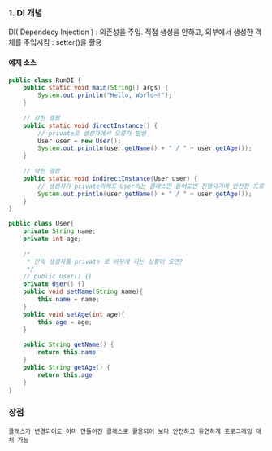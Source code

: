 ### 1. DI 개념 ###

  DI( Dependecy Injection ) : 의존성을 주입.
  직접 생성을 안하고, 외부에서 생성한 객체를 주입시킴 : setter()을 활용


#### 예제 소스
```java
public class RunDI {
    public static void main(String[] args) {
        System.out.println("Hello, World~!");
    }
    
    // 강한 결합
    public static void directInstance() {
        // private로 생성자에서 오류가 발생
        User user = new User();
        System.out.println(user.getName() + " / " + user.getAge());
    }
    
    // 약한 결합
    public static void indirectInstance(User user) {
        // 생성자가 private라해도 User라는 클래스만 들어오면 진행되기에 안전한 프로그래밍 가능
        System.out.println(user.getName() + " / " + user.getAge());
    }
}
```

```java
public class User{
    private String name;
    private int age;
    
    /*
     * 만약 생성자를 private 로 바꾸게 되는 상황이 오면?
     */
    // public User() {}
    private User() {}
    public void setName(String name){
        this.name = name;
    }
    public void setAge(int age){
        this.age = age;
    }
    
    public String getName() {
        return this.name
    }
    public String getAge() {
        return this.age
    }
}
```

### 장점
    
    클래스가 변경되어도 이미 만들어진 클래스로 활용되어 보다 안전하고 유연하게 프로그래밍 대처 가능
